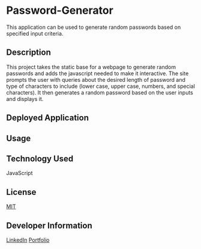 # Password-Generator
This application can be used to generate random passwords based on specified input criteria.

## Description
This project takes the static base for a webpage to generate random passwords and adds the javascript needed to make it interactive. The site prompts the user with queries about the desired length of password and type of characters to include (lower case, upper case, numbers, and special characters). It then generates a random password based on the user inputs and displays it.

## Deployed Application

## Usage

## Technology Used
JavaScript

## License
[MIT](https://choosealicense.com/licenses/mit/)

## Developer Information
[LinkedIn](https://www.linkedin.com/in/brice-veyna/)
[Portfolio](https://briceveyna.github.io/Portfolio/)